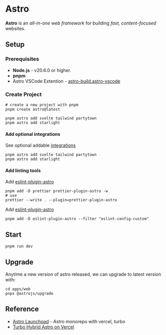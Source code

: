 # Astro

**Astro** is an _all-in-one web framework_ for building _fast, content-focused_ websites.

## Setup

### Prerequisites

- **Node.js** - v20.6.0 or higher.
- **pnpm**
- Astro VSCode Extention - [astro-build.astro-vscode](https://marketplace.visualstudio.com/items?itemName=astro-build.astro-vscode)

### Create Project

```shell
# create a new project with pnpm
pnpm create astro@latest

pnpm astro add svelte tailwind partytown
pnpm astro add starlight
```

#### Add optional integrations

See optional addable [integrations](https://docs.astro.build/en/guides/integrations-guide/svelte/)

```shell
pnpm astro add svelte tailwind partytown
pnpm astro add starlight
```

#### Add linting tools

Add [eslint-plugin-astro](https://github.com/withastro/prettier-plugin-astro)

```shell
pnpm add -D prettier prettier-plugin-astro -w
# use
prettier --write . --plugin=prettier-plugin-astro
```

Add [eslint-plugin-astro](https://ota-meshi.github.io/eslint-plugin-astro/user-guide/)

```shell
pnpm add -D eslint-plugin-astro --filter "eslint-config-custom"
```

## Start

```shell
pnpm run dev
```

## Upgrade

Anytime a new version of astro released, we can upgrade to latest version with:

```shell
cd apps/web
pnpx @astrojs/upgrade
```

## Reference

- [Astro Launchpad](https://github.com/kyr0/astro-launchpad/tree/main) - Astro monorepo with vercel, turbo
- [Turbo Hybrid Astro on Vercel](https://github.com/kyr0/turbo-hybrid-astro-on-vercel/tree/main)
